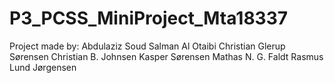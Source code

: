 # P3_PCSS_MiniProject_Mta18337


Project made by:
Abdulaziz Soud Salman Al Otaibi
Christian Glerup Sørensen 
Christian B. Johnsen
Kasper Sørensen
Mathas N. G. Faldt
Rasmus Lund Jørgensen